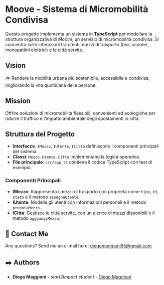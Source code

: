 # Moove - Sistema di Micromobilità Condivisa

Questo progetto implementa un sistema in **TypeScript** per modellare la struttura organizzativa di *Moove*, un servizio di micromobilità condivisa. Si concentra sulle interazioni tra utenti, mezzi di trasporto (bici, scooter, monopattini elettrici) e le città servite.

## Vision
🚲 Rendere la mobilità urbana più sostenibile, accessibile e condivisa, migliorando la vita quotidiana delle persone.

## Mission
Offrire soluzioni di micromobilità flessibili, convenienti ed ecologiche per ridurre il traffico e l'impatto ambientale degli spostamenti in città.

## Struttura del Progetto
- **Interfacce**: `IMezzo`, `IUtente`, `ICitta` definiscono i componenti principali del sistema.
- **Classi**: `Mezzo`, `Utente`, `Citta` implementano la logica operativa.
- **File principale**: `src/app.ts` contiene il codice TypeScript con test di esempio.

### Componenti Principali
- **IMezzo**: Rappresenta i mezzi di trasporto con proprietà come `tipo`, `id`, `stato` e il metodo `assegnaUtente`.
- **IUtente**: Modella gli utenti con informazioni personali e il metodo `prenotaMezzo`.
- **ICitta**: Gestisce le città servite, con un elenco di mezzi disponibili e il metodo `aggiungiMezzo`.

## :e-mail: Contact Me
Any questions? Send me an e-mail here: diegomaggioni95@gmail.com


## :black_nib: Authors

* **Diego Maggioni** - *start2Impact student* - [Diego Maggioni](https://github.com/Diegom-95)